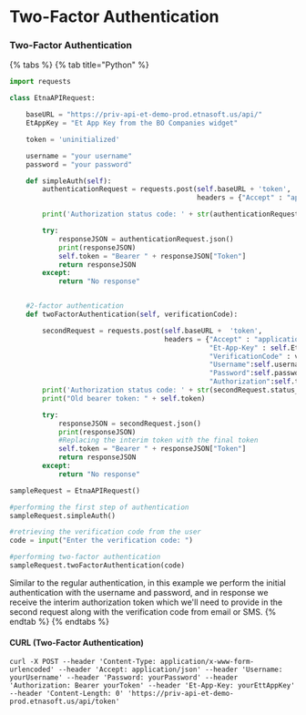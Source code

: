 # Two-Factor Authentication

### Two-Factor Authentication 

{% tabs %}
{% tab title="Python" %}
```python
import requests

class EtnaAPIRequest:

	baseURL = "https://priv-api-et-demo-prod.etnasoft.us/api/"
	EtAppKey = "Et App Key from the BO Companies widget"

	token = 'uninitialized'

	username = "your username"
	password = "your password"

	def simpleAuth(self):
		authenticationRequest = requests.post(self.baseURL + 'token', 
											  headers = {"Accept" : "application/json", "Et-App-Key" : self.EtAppKey, "Username":self.username, "Password":self.password})

		print('Authorization status code: ' + str(authenticationRequest.status_code) + '\n')

		try:
			responseJSON = authenticationRequest.json()
			print(responseJSON)
			self.token = "Bearer " + responseJSON["Token"]
			return responseJSON
		except:
			return "No response"


	#2-factor authentication
	def twoFactorAuthentication(self, verificationCode):

		secondRequest = requests.post(self.baseURL +  'token',
									  headers = {"Accept" : "application/json", 
									  			 "Et-App-Key" : self.EtAppKey, 
									  			 "VerificationCode" : verificationCode,  #the code from email or SMS
									  			 "Username":self.username, 
									  			 "Password":self.password,
									  			 "Authorization":self.token})
		print('Authorization status code: ' + str(secondRequest.status_code) + '\n')
		print("Old bearer token: " + self.token)

		try:
			responseJSON = secondRequest.json()
			print(responseJSON)
			#Replacing the interim token with the final token
			self.token = "Bearer " + responseJSON["Token"] 
			return responseJSON
		except:
			return "No response"

sampleRequest = EtnaAPIRequest()

#performing the first step of authentication
sampleRequest.simpleAuth()

#retrieving the verification code from the user
code = input("Enter the verification code: ")

#performing two-factor authentication
sampleRequest.twoFactorAuthentication(code)
```

Similar to the regular authentication, in this example we perform the initial authentication with the username and password, and in response we receive the interim authorization token which we'll need to provide in the second request along with the verification code from email or SMS.
{% endtab %}
{% endtabs %}

#### CURL \(Two-Factor Authentication\)

```text
curl -X POST --header 'Content-Type: application/x-www-form-urlencoded' --header 'Accept: application/json' --header 'Username: yourUsername' --header 'Password: yourPassword' --header 'Authorization: Bearer yourToken' --header 'Et-App-Key: yourEttAppKey' --header 'Content-Length: 0' 'https://priv-api-et-demo-prod.etnasoft.us/api/token'
```


